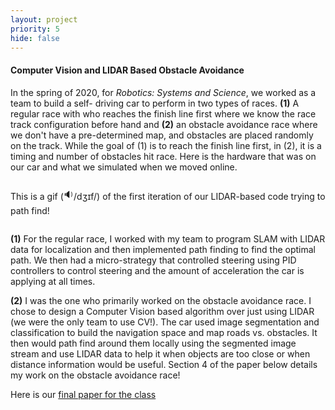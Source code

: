 ```yaml
---
layout: project
priority: 5
hide: false
---
```

#### Computer Vision and LIDAR Based Obstacle Avoidance
In the spring of 2020, for _Robotics: Systems and Science_, we worked as a team to build a self-
driving car to perform in two types of races. **(1)** A regular race with who reaches the finish line
first where we know the race track configuration before hand and **(2)** an obstacle avoidance race
where we don't have a pre-determined map, and obstacles are placed randomly on the track. While the goal
of (1) is to reach the finish line first, in (2), it is a timing and number of obstacles hit race. Here is
the hardware that was on our car and what we simulated when we moved online.

<img src="" data-echo="/resources/rss_hardware.jpg" class="innerphoto"/>

This is a gif
(<a onclick="playAudioGif()"><span style="font-size: 15px; transform: translateY(-3px);display: inline-block;">🔉</span>/dʒɪf/</a>)
of the first iteration of our LIDAR-based code trying to path find!

<img src="" data-echo="/resources/rss_slow_drive.gif" class="innerphoto"/>

**(1)** For the regular race, I worked with my team to program SLAM with LIDAR data for localization and then implemented path finding to find the optimal path. We then had a micro-strategy that controlled steering
using PID controllers to control steering and the amount of acceleration the car is applying at all times.

**(2)** I was the one who primarily worked on the obstacle avoidance race. I chose to design a Computer Vision
based algorithm over just using LIDAR (we were the only team to use CV!). The car used image segmentation
and classification to build the navigation space and map roads vs. obstacles. It then would path find around
them locally using the segmented image stream and use LIDAR data to help it when objects are too close or
when distance information would be useful. Section 4 of the paper below details my work on the obstacle
avoidance race!

Here is our [final paper for the class](resources/rss_final_paper.pdf)
